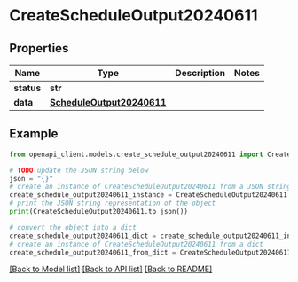 # CreateScheduleOutput20240611


## Properties

Name | Type | Description | Notes
------------ | ------------- | ------------- | -------------
**status** | **str** |  | 
**data** | [**ScheduleOutput20240611**](ScheduleOutput20240611.md) |  | 

## Example

```python
from openapi_client.models.create_schedule_output20240611 import CreateScheduleOutput20240611

# TODO update the JSON string below
json = "{}"
# create an instance of CreateScheduleOutput20240611 from a JSON string
create_schedule_output20240611_instance = CreateScheduleOutput20240611.from_json(json)
# print the JSON string representation of the object
print(CreateScheduleOutput20240611.to_json())

# convert the object into a dict
create_schedule_output20240611_dict = create_schedule_output20240611_instance.to_dict()
# create an instance of CreateScheduleOutput20240611 from a dict
create_schedule_output20240611_from_dict = CreateScheduleOutput20240611.from_dict(create_schedule_output20240611_dict)
```
[[Back to Model list]](../README.md#documentation-for-models) [[Back to API list]](../README.md#documentation-for-api-endpoints) [[Back to README]](../README.md)


